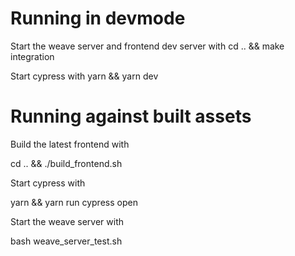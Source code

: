 # Running in devmode

Start the weave server and frontend dev server with 
cd .. && make integration

Start cypress with 
yarn && yarn dev

# Running against built assets

Build the latest frontend with 

cd .. && ./build_frontend.sh

Start cypress with 

yarn && yarn run cypress open

Start the weave server with 

bash weave_server_test.sh
